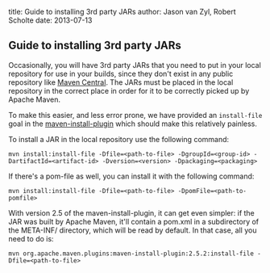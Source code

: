 title: Guide to installing 3rd party JARs
author: Jason van Zyl, Robert Scholte
date: 2013-07-13

<!--
Licensed to the Apache Software Foundation (ASF) under one
or more contributor license agreements.  See the NOTICE file
distributed with this work for additional information
regarding copyright ownership.  The ASF licenses this file
to you under the Apache License, Version 2.0 (the
"License"); you may not use this file except in compliance
with the License.  You may obtain a copy of the License at

    http://www.apache.org/licenses/LICENSE-2.0

Unless required by applicable law or agreed to in writing,
software distributed under the License is distributed on an
"AS IS" BASIS, WITHOUT WARRANTIES OR CONDITIONS OF ANY
KIND, either express or implied.  See the License for the
specific language governing permissions and limitations
under the License.
-->

## Guide to installing 3rd party JARs

 Occasionally, you will have 3rd party JARs that you need to put in your local repository for use in your builds, since they don't exist in any public repository like [Maven Central](https://search.maven.org). The JARs must be placed in the local repository in the correct place in order for it to be correctly picked up by Apache Maven.

 To make this easier, and less error prone, we have provided an `install-file` goal in the [maven-install-plugin](/plugins/maven-install-plugin/) which should make this relatively painless.

 To install a JAR in the local repository use the following command:

```
mvn install:install-file -Dfile=<path-to-file> -DgroupId=<group-id> -DartifactId=<artifact-id> -Dversion=<version> -Dpackaging=<packaging>
```

 If there's a pom-file as well, you can install it with the following command:

```
mvn install:install-file -Dfile=<path-to-file> -DpomFile=<path-to-pomfile>
```

 With version 2.5 of the maven-install-plugin, it can get even simpler: if the JAR was built by Apache Maven, it'll contain a pom.xml in a subdirectory of the META-INF/ directory, which will be read by default. In that case, all you need to do is:

```
mvn org.apache.maven.plugins:maven-install-plugin:2.5.2:install-file -Dfile=<path-to-file>
```
